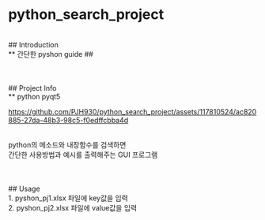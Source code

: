 # python_search_project
</br>
## Introduction
</br>
** 간단한 pyshon guide ## 
</br></br></br></br>
## Project Info
</br>
** python pyqt5
</br>

https://github.com/PJH930/python_search_project/assets/117810524/ac820885-27da-48b3-98c5-f0edffcbba4d

</br>
python의 메소드와 내장함수를 검색하면 <br>
간단한 사용방법과 예시를 출력해주는 GUI 프로그램
</br></br></br></br>
## Usage
</br>
1. pyshon_pj1.xlsx 파일에 key값을 입력</br>
2. pyshon_pj2.xlsx 파일에 value값을 입력</br>









